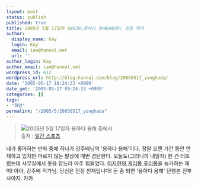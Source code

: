 ```yaml
---
layout: post
status: publish
published: true
title: 2005년 5월 17일자 &#039;용하다 용해&#039; 정말 멋져
author:
  display_name: Kay
  login: Kay
  email: iam@hannal.net
  url: ''
author_login: Kay
author_email: iam@hannal.net
wordpress_id: 612
wordpress_url: http://blog.hannal.com/blog/20050517_yonghada/
date: '2005-05-17 18:24:33 +0900'
date_gmt: '2005-05-17 09:24:33 +0900'
categories: []
tags:
- "희망"
permalink: "/2005/5/20050517_yonghada"
---
```

<blockquote><img src="http://blog.hannal.com/wp-content/old_uploads/yonghada.jpg" alt="2005년 5월 17일자 용하다 용해 중에서" /><br />
출처 : <a href="http://www.ilgan.co.kr">일간 스포츠</a></p></blockquote>
<p>내가 좋아하는 만화 중에 하나가 강주배님의 '용하다 용해'이다. 정말 오랜 기간 동안 연재하고 있지만 마르지 않는 발상에 매번 경탄한다. 오늘도(그러니까 내일자) 한 건 터뜨렸는데 사무실에서 웃음 참느라 아주 힘들었다. <a href="http://www.google.co.kr/search?hl=ko&q=%EC%9D%B4%EC%A7%80%ED%98%84+%EA%B2%8C%EB%A6%AC%EB%A1%B1&lr=">이지현의 게리롱 푸리롱</a>을 능가하는 재미! 아아, 강주배 작가님. 당신은 진정 천재입니다! 돈 좀 되면 '용하다 용해' 단행본 전부 사야지. 카카</p>
